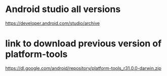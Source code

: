 
# Android studio all versions

https://developer.android.com/studio/archive

# link to download previous version of platform-tools

https://dl.google.com/android/repository/platform-tools_r31.0.0-darwin.zip
